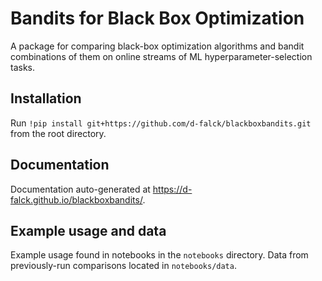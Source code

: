 # Bandits for Black Box Optimization

A package for comparing black-box optimization algorithms and bandit combinations of them on online streams of ML hyperparameter-selection tasks.

## Installation

Run `!pip install git+https://github.com/d-falck/blackboxbandits.git` from the root directory.

## Documentation

Documentation auto-generated at https://d-falck.github.io/blackboxbandits/.

## Example usage and data

Example usage found in notebooks in the `notebooks` directory. Data from previously-run comparisons located in `notebooks/data`.
